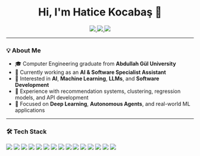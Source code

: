 <h1 align="center">Hi, I'm Hatice Kocabaş 👋</h1>

<p align="center">
  <a href="https://hatice-kocabas.github.io/" target="_blank">
    <img src="https://img.shields.io/badge/Portfolio-000?style=for-the-badge&logo=vercel&logoColor=white" />
  </a>
  <a href="mailto:haticekcbas@gmail.com">
    <img src="https://img.shields.io/badge/E--mail-D14836?style=for-the-badge&logo=gmail&logoColor=white" />
  </a>
  <a href="https://www.linkedin.com/in/haticekocabas/" target="_blank">
    <img src="https://img.shields.io/badge/LinkedIn-0077B5?style=for-the-badge&logo=linkedin&logoColor=white" />
  </a>
</p>

---

### 💡 About Me
- 🎓 Computer Engineering graduate from **Abdullah Gül University**  
- 💼 Currently working as an **AI & Software Specialist Assistant**  
- 🤖 Interested in **AI**, **Machine Learning**, **LLMs**, and **Software Development**  
- 🧪 Experience with recommendation systems, clustering, regression models, and API development  
- 🚀 Focused on **Deep Learning**, **Autonomous Agents**, and real-world ML applications  

---

### 🛠️ Tech Stack

<p>
  <img src="https://img.shields.io/badge/Python-3776AB?style=flat-square&logo=python&logoColor=white" />
  <img src="https://img.shields.io/badge/PyTorch-EE4C2C?style=flat-square&logo=pytorch&logoColor=white" />
  <img src="https://img.shields.io/badge/FastAPI-009688?style=flat-square&logo=fastapi&logoColor=white" />
  <img src="https://img.shields.io/badge/Docker-2496ED?style=flat-square&logo=docker&logoColor=white" />
  <img src="https://img.shields.io/badge/SQL-336791?style=flat-square&logo=postgresql&logoColor=white" />
  <img src="https://img.shields.io/badge/MySQL-4479A1?style=flat-square&logo=mysql&logoColor=white" />
  <img src="https://img.shields.io/badge/MSSQL-CC2927?style=flat-square&logo=microsoft-sql-server&logoColor=white" />
  <img src="https://img.shields.io/badge/scikit--learn-F7931E?style=flat-square&logo=scikit-learn&logoColor=white" />
  <img src="https://img.shields.io/badge/Matplotlib-11557C?style=flat-square&logo=matplotlib&logoColor=white" />
  <img src="https://img.shields.io/badge/React-20232A?style=flat-square&logo=react&logoColor=61DAFB" />
  <img src="https://img.shields.io/badge/Java-007396?style=flat-square&logo=java&logoColor=white" />
  <img src="https://img.shields.io/badge/LLMs-FF5A5F?style=flat-square&logo=openai&logoColor=white" />
  <img src="https://img.shields.io/badge/Agents-1E90FF?style=flat-square" />
  <img src="https://img.shields.io/badge/LoRA-F48024?style=flat-square" />
  <img src="https://img.shields.io/badge/Fine-tuning-8A2BE2?style=flat-square" />
</p>

